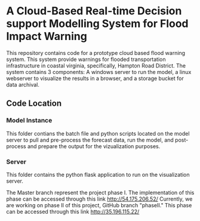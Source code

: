 # A Cloud-Based Real-time Decision support Modelling System for Flood Impact Warning 
This repository contains code for a prototype cloud based flood warning system. This system provide warnings for flooded transportation infrastructure in coastal virginia, specifically, Hampton Road District. 
The system contains 3 components: A windows server to run the model, a linux webserver to visualize the results in a browser, and a storage bucket for data archival.
## Code Location
### Model Instance
This folder contians the batch file and python scripts located on the model server to pull and pre-process the forecast data, run the model, and post-process and prepare the output for the vizualization purposes.
### Server
This folder contains the python flask application to run on the visualization server.

The Master branch represent the project phase I. The implementation of this phase can be accessed through this link http://54.175.206.52/
Currently, we are working on phase II of this project, GitHub branch "phaseII." This phase can be accessed through this link http://35.196.115.22/

